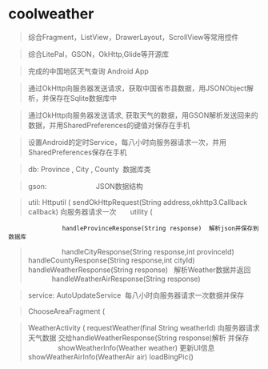 # coolweather
> 综合Fragment，ListView，DrawerLayout，ScrollView等常用控件

> 综合LitePal，GSON，OkHttp,Glide等开源库

> 完成的中国地区天气查询 Android App

> 通过OkHttp向服务器发送请求，获取中国省市县数据，用JSONObject解析，并保存在Sqlite数据库中

> 通过OkHttp向服务器发送请求, 获取天气的数据，用GSON解析发送回来的数据，并用SharedPreferences的键值对保存在手机

> 设置Android的定时Service，每八小时向服务器请求一次，并用SharedPreferences保存在手机

> db: Province , City , County  数据库类

> gson:                         JSON数据结构

> util: Httputil (  sendOkHttpRequest(String address,okhttp3.Callback callback) 向服务器请求一次
>       utility (  
                   
                   handleProvinceResponse(String response)  解析json并保存到数据库
>                  handleCityResponse(String response,int provinceId)
>                  handleCountyResponse(String response,int cityId)
>                  handleWeatherResponse(String response)   解析Weather数据并返回
>                  handleWeatherAirResponse(String response)
                  
                   
> service: AutoUpdateService  每八小时向服务器请求一次数据并保存

> ChooseAreaFragment ( 

> WeatherActivity  ( requestWeather(final String weatherId) 向服务器请求天气数据 交给handleWeatherResponse(String response)解析 并保存
>                    showWeatherInfo(Weather weather) 更新UI信息
>                    showWeatherAirInfo(WeatherAir air)
>                    loadBingPic()
                     
